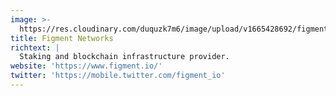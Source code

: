 ```yaml
---
image: >-
  https://res.cloudinary.com/duquzk7m6/image/upload/v1665428692/figment-networks_ljijei.png
title: Figment Networks
richtext: |
  Staking and blockchain infrastructure provider.
website: 'https://www.figment.io/'
twitter: 'https://mobile.twitter.com/figment_io'
---
```


